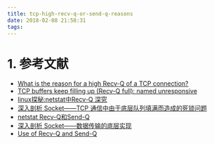 ```yaml
---
title: tcp-high-recv-q-or-send-q-reasons
date: 2018-02-08 21:58:31
tags:
---
```




# 1. 参考文献
- [What is the reason for a high Recv-Q of a TCP connection?
](https://stackoverflow.com/questions/34108513/what-is-the-reason-for-a-high-recv-q-of-a-tcp-connection)
- [TCP buffers keep filling up (Recv-Q full): named unresponsive](https://unix.stackexchange.com/questions/100913/tcp-buffers-keep-filling-up-recv-q-full-named-unresponsive)
- [linux探秘:netstat中Recv-Q 深究](http://blog.51cto.com/191274/1592101)
- [深入剖析 Socket——TCP 通信中由于底层队列填满而造成的死锁问题](http://blog.51cto.com/191274/1592101)
- [netstat Recv-Q和Send-Q](http://blog.csdn.net/sjin_1314/article/details/9853163)
- [深入剖析 Socket——数据传输的底层实现](http://wiki.jikexueyuan.com/project/java-socket/socket-advanced.html)
- [Use of Recv-Q and Send-Q](https://stackoverflow.com/questions/36466744/use-of-recv-q-and-send-q)